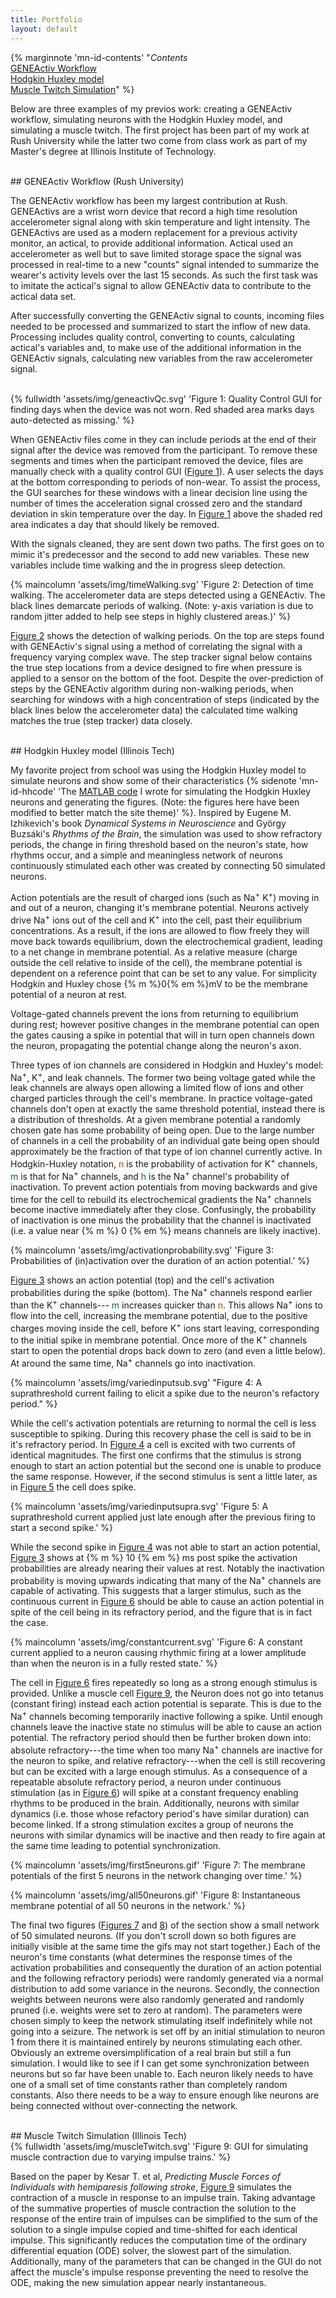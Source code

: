 ```yaml
---
title: Portfolio
layout: default
---
```


{% marginnote 'mn-id-contents' "*Contents*<br>
[GENEActiv Workflow](#geneactiv)<br>
[Hodgkin Huxley model](#HHmodel)<br>
[Muscle Twitch Simulation](#twitch)" %}

Below are three examples of my previos work: creating a GENEActiv workflow,
simulating neurons with the Hodgkin Huxley model, and simulating a muscle twitch.
The first project has been part of my work at Rush University while the
latter two come from class work as part of my Master's degree at Illinois
Institute of Technology.

<br>
## GENEActiv Workflow (Rush University)<a name="geneactiv"></a>

The GENEActiv workflow has been my largest contribution at Rush.
GENEActivs are a wrist worn device that record a high time resolution
accelerometer signal along with skin temperature and light intensity.
The GENEActivs are used as a modern replacement for a previous activity monitor,
an actical, to provide additional information.
Actical used an accelerometer as well but to save limited storage space the
signal was processed in real-time to a new "counts" signal intended to summarize
the wearer's activity levels over the last 15 seconds.
As such the first task was to imitate the actical's signal to allow GENEActiv
data to contribute to the actical data set.

After successfully converting the GENEActiv signal to counts, incoming files
needed to be processed and summarized to start the inflow of new data.
Processing includes quality control, converting to counts, calculating actical's
variables and, to make use of the additional information in the GENEActiv
signals, calculating new variables from the raw accelerometer signal.

<br>
{% fullwidth 'assets/img/geneactivQc.svg'
'Figure 1: Quality Control GUI for finding days when the device was not worn.
Red shaded area marks days auto-detected as missing.' %}<a name ="geneactivQc"></a>
<br>

When GENEActiv files come in they can include periods at the end of their signal
after the device was removed from the participant.
To remove these segments and times when the participant removed the device,
files are manually check with a quality control GUI ([Figure 1](#geneactivQc)).
A user selects the days at the bottom corresponding to periods of non-wear.
To assist the process, the GUI searches for these windows with a linear
decision line using the number of times the acceleration signal crossed zero and
the standard deviation in skin temperature over the day. 
In [Figure 1](#geneactivQc) above the shaded red area indicates a day that
should likely be removed.

With the signals cleaned, they are sent down two paths.
The first goes on to mimic it's predecessor and the second to add new variables.
These new variables include time walking and the in progress sleep detection.

{% maincolumn 'assets/img/timeWalking.svg'
'Figure 2: Detection of time walking.
The accelerometer data are steps detected using a GENEActiv.
The black lines demarcate periods of walking.
(Note: y-axis variation is due to random jitter added to help see steps in
highly clustered areas.)' %}<a name ="timeWalking"></a>

[Figure 2](#timewalking) shows the detection of walking periods. On the top are
steps found with GENEActiv's signal using a method of correlating the signal
with a frequency varying complex wave.
The step tracker signal below contains the true step locations from a device
designed to fire when pressure is applied to a sensor on the bottom of the foot.
Despite the over-prediction of steps by the GENEActiv algorithm during
non-walking periods, when searching for windows with a high concentration of
steps (indicated by the black lines below the accelerometer data) the calculated
time walking matches the true (step tracker) data closely.

<br>
## Hodgkin Huxley model (Illinois Tech)<a name="HHmodel"></a>

My favorite project from school was using the Hodgkin Huxley model to simulate
neurons and show some of their characteristics
{% sidenote 'mn-id-hhcode' 
'The [MATLAB code](https://github.com/DavidRConnell/Hodgkin_Huxley_Model)
I wrote for simulating the Hodgkin Huxley neurons and generating the figures.
(Note: the figures here have been modified to better match the site theme)' %}.
Inspired by Eugene M. Izhikevich's book *Dynamical Systems in Neuroscience* and
György Buzsáki's *Rhythms of the Brain*, the simulation was used to show
refractory periods, the change in firing threshold based on the
neuron's state, how rhythms occur, and a simple and meaningless network of
neurons continuously stimulated each other was created by connecting 50
simulated neurons.

Action potentials are the result of charged ions (such as Na<sup>+</sup>
K<sup>+</sup>) moving in and out of a neuron, changing it's membrane potential.
Neurons actively drive Na<sup>+</sup> ions out of the cell and K<sup>+</sup>
into the cell, past their equilibrium concentrations.
As a result, if the ions are allowed to flow freely they will move back towards
equilibrium, down the electrochemical gradient, leading to a net change in
membrane potential.
As a relative measure (charge outside the cell relative to inside of the
cell), the membrane potential is dependent on a reference point that can be
set to any value.
For simplicity Hodgkin and Huxley chose {% m %}0{% em %}mV to be the membrane
potential of a neuron at rest.

Voltage-gated channels prevent the ions from returning to equilibrium during
rest; however positive changes in the membrane potential can open the gates
causing a spike in potential that will in turn open channels down the neuron,
propagating the potential change along the neuron's axon.

Three types of ion channels are considered in Hodgkin and Huxley's
model: Na<sup>+</sup>, K<sup>+</sup>, and leak channels.
The former two being voltage gated while the leak channels are always open
allowing a limited flow of ions and other charged particles through the cell's
membrane.
In practice voltage-gated channels don't open at exactly the same threshold
potential, instead there is a distribution of thresholds.
At a given membrane potential a randomly chosen gate has some probability of
being open.
Due to the large number of channels in a cell the probability of an individual
gate being open should approximately be the fraction of that type of ion
channel currently active.
In Hodgkin-Huxley notation, <span style="color:#a04800">n</span> is the
probability of activation for K<sup>+</sup> channels, 
<span style="color:#006060">m</span> is that for Na<sup>+</sup> channels, and
<span style="color:#008000">h</span> is the Na<sup>+</sup> channel's probability
of inactivation.
To prevent action potentials from moving backwards and give time for the cell to
rebuild its electrochemical gradients the Na<sup>+</sup> channels become
inactive immediately after they close.
Confusingly, the probability of inactivation is one minus the probability that
the channel is inactivated (i.e. a value near {% m %} 0 {% em %} means channels
are likely inactive).

{% maincolumn 'assets/img/activationprobability.svg' 
'Figure 3: Probabilities of (in)activation over the duration of an action
potential.' %}<a name="activationprobability"></a>

[Figure 3](#activationprobability) shows an action potential (top) and the
cell's activation probabilities during the spike (bottom).
The Na<sup>+</sup> channels respond earlier than the K<sup>+</sup> channels---
<span style="color:#006060">m</span> increases quicker than 
<span style="color:#a04800">n</span>.
This allows Na<sup>+</sup> ions to flow into the cell, increasing the membrane
potential, due to the positive charges moving inside the cell, before
K<sup>+</sup> ions start leaving, corresponding to the initial spike in membrane
potential.
Once more of the K<sup>+</sup> channels start to open the potential drops back
down to zero (and even a little below).
At around the same time, Na<sup>+</sup> channels go into inactivation.

{% maincolumn 'assets/img/variedinputsub.svg'
"Figure 4: A suprathreshold current failing to elicit a spike due to the neuron's refactory
period." %}<a name="variedinputsub"></a>

While the cell's activation potentials are returning to normal the cell is less
susceptible to spiking.
During this recovery phase the cell is said to be in it's refractory period.
In [Figure 4](#variedinputsup) a cell is excited with two currents of identical
magnitudes.
The first one confirms that the stimulus is strong enough to start an action
potential but the second one is unable to produce the same response.
However, if the second stimulus is sent a little later, as in [Figure
5](#variedinputsupra) the cell does spike.

{% maincolumn 'assets/img/variedinputsupra.svg' 
'Figure 5: A suprathreshold current applied just late enough after the previous
firing to start a second spike.' %}<a name="variedinputsupra"></a>

While the second spike in [Figure 4](#variedinputsup) was not able to start an
action potential, [Figure 3](#activationprobability) shows at {% m %} 10 {% em %}
ms post spike the activation probabilities are already nearing their values at
rest.
Notably the inactivation probability is moving upwards indicating that many of
the Na<sup>+</sup> channels are capable of activating.
This suggests that a larger stimulus, such as the continuous current in 
[Figure 6](#constantcurrent) should be able to cause an action potential in
spite of the cell being in its refractory period, and the figure that is in fact
the case.

{% maincolumn 'assets/img/constantcurrent.svg'
'Figure 6: A constant current applied to a neuron causing rhythmic firing at a
lower amplitude than when the neuron is in a fully rested state.' %}<a
name="constantcurrent"></a>

The cell in [Figure 6](#constantcurrent) fires repeatedly so long as a strong
enough stimulus is provided.
Unlike a muscle cell [Figure 9](#muscleTwitch), the Neuron does not go into
tetanus (constant firing) instead each action potential is separate.
This is due to the Na<sup>+</sup> channels becoming temporarily inactive
following a spike.
Until enough channels leave the inactive state no stimulus will be able to cause
an action potential.
The refractory period should then be further broken down into:
absolute refractory---the time when too many Na<sup>+</sup> channels are
inactive for the neuron to spike, and relative refractory---when the cell
is still recovering but can be excited with a large enough stimulus.
As a consequence of a repeatable absolute refractory period, a neuron under
continuous stimulation (as in [Figure 6](#constantcurrent)) will spike
at a constant frequency enabling rhythms to be produced in the brain.
Additionally, neurons with similar dynamics (i.e. those whose refactory period's
have similar duration) can become linked.
If a strong stimulation excites a group of neurons the neurons with similar
dynamics will be inactive and then ready to fire again at the same time leading
to potential synchronization.

{% maincolumn 'assets/img/first5neurons.gif' 
'Figure 7: The membrane potentials of the first 5 neurons in the network
changing over time.' %}<a name="first5neurons"></a>

{% maincolumn 'assets/img/all50neurons.gif' 
'Figure 8: Instantaneous membrane potential of all 50 neurons in the network.'
%}<a name="all50neurons"></a>

The final two figures ([Figures 7](#first5neurons) and [8](#all50neurons)) of
the section show a small network of 50 simulated neurons.
(If you don't scroll down so both figures are initially visible at the same time
the gifs may not start together.)
Each of the neuron's time constants (what determines the response times of the
activation probabilities and consequently the duration of an action potential
and the following refractory periods) were randomly generated via a normal
distribution to add some variance in the neurons.
Secondly, the connection weights between neurons were also randomly generated
and randomly pruned (i.e. weights were set to zero at random).
The parameters were chosen simply to keep the network stimulating itself
indefinitely while not going into a seizure.
The network is set off by an initial stimulation to neuron 1 from there it is
maintained entirely by neurons stimulating each other.
Obviously an extreme oversimplification of a real brain but still a fun
simulation.
I would like to see if I can get some synchronization between neurons but so far
have been unable to.
Each neuron likely needs to have one of a small set of time constants rather
than completely random constants. 
Also there needs to be a way to ensure enough like neurons are being connected
without over-connecting the network.

<br>
## Muscle Twitch Simulation (Illinois Tech)<a name="twitch"></a>

<br>
{% fullwidth 'assets/img/muscleTwitch.svg'
'Figure 9: GUI for simulating muscle contraction due to varying impulse trains.' %}<a name="muscleTwitch"></a>
<br>

Based on the paper by Kesar T. et al, *Predicting Muscle Forces of Individuals with
hemiparesis following stroke*, [Figure 9](#muscleTwitch) simulates the
contraction of a muscle in response to an impulse train.
Taking advantage of the summative properties of muscle contraction the solution
to the response of the entire train of impulses can be simplified to the sum of
the solution to a single impulse copied and time-shifted for each identical
impulse.
This significantly reduces the computation time of the ordinary differential
equation (ODE) solver, the slowest part of the simulation.
Additionally, many of the parameters that can be changed in the GUI do not
affect the muscle's impulse response preventing the need to resolve the ODE,
making the new simulation appear nearly instantaneous.
